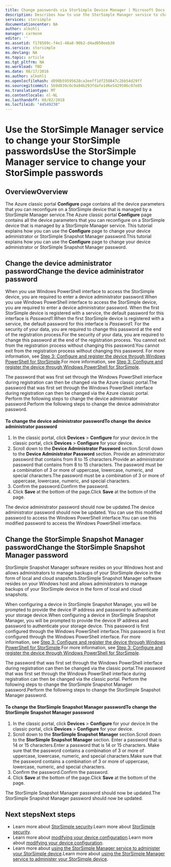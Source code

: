 ```yaml
---
title: Change passwords via StorSimple Device Manager | Microsoft Docs
description: Describes how to use the StorSimple Manager service to change your StorSimple Snapshot Manager and device administrator passwords.
services: storsimple
documentationcenter: NA
author: alkohli
manager: carmonm
editor: ''
ms.assetid: f178509c-f4e1-48a8-90b2-d4ad050eeb30
ms.service: storsimple
ms.devlang: NA
ms.topic: article
ms.tgt_pltfrm: NA
ms.workload: TBD
ms.date: 08/17/2016
ms.author: alkohli
ms.openlocfilehash: d890b59595628ca3eeff1df258847c2bb54d29ff
ms.sourcegitcommit: 5b9d839c0c0a94b293fdafe1d6e5429506c07e05
ms.translationtype: MT
ms.contentlocale: nl-NL
ms.lasthandoff: 08/02/2018
ms.locfileid: "44549230"
---
```

# <a name="use-the-storsimple-manager-service-to-change-your-storsimple-passwords"></a><span data-ttu-id="eeded-103">Use the StorSimple Manager service to change your StorSimple passwords</span><span class="sxs-lookup"><span data-stu-id="eeded-103">Use the StorSimple Manager service to change your StorSimple passwords</span></span>
## <a name="overview"></a><span data-ttu-id="eeded-104">Overview</span><span class="sxs-lookup"><span data-stu-id="eeded-104">Overview</span></span>
<span data-ttu-id="eeded-105">The Azure classic portal **Configure** page contains all the device parameters that you can reconfigure on a StorSimple device that is managed by a StorSimple Manager service.</span><span class="sxs-lookup"><span data-stu-id="eeded-105">The Azure classic portal **Configure** page contains all the device parameters that you can reconfigure on a StorSimple device that is managed by a StorSimple Manager service.</span></span> <span data-ttu-id="eeded-106">This tutorial explains how you can use the **Configure** page to change your device administrator or StorSimple Snapshot Manager password.</span><span class="sxs-lookup"><span data-stu-id="eeded-106">This tutorial explains how you can use the **Configure** page to change your device administrator or StorSimple Snapshot Manager password.</span></span>

## <a name="change-the-device-administrator-password"></a><span data-ttu-id="eeded-107">Change the device administrator password</span><span class="sxs-lookup"><span data-stu-id="eeded-107">Change the device administrator password</span></span>
<span data-ttu-id="eeded-108">When you use Windows PowerShell interface to access the StorSimple device, you are required to enter a device administrator password.</span><span class="sxs-lookup"><span data-stu-id="eeded-108">When you use Windows PowerShell interface to access the StorSimple device, you are required to enter a device administrator password.</span></span> <span data-ttu-id="eeded-109">When the first StorSimple device is registered with a service, the default password for this interface is *Password1*.</span><span class="sxs-lookup"><span data-stu-id="eeded-109">When the first StorSimple device is registered with a service, the default password for this interface is *Password1*.</span></span> <span data-ttu-id="eeded-110">For the security of your data, you are required to change this password at the end of the registration process.</span><span class="sxs-lookup"><span data-stu-id="eeded-110">For the security of your data, you are required to change this password at the end of the registration process.</span></span> <span data-ttu-id="eeded-111">You cannot exit from the registration process without changing this password.</span><span class="sxs-lookup"><span data-stu-id="eeded-111">You cannot exit from the registration process without changing this password.</span></span> <span data-ttu-id="eeded-112">For more information, see [Step 3: Configure and register the device through Windows PowerShell for StorSimple](storsimple-deployment-walkthrough-u2.md#step-3-configure-and-register-the-device-through-windows-powershell-for-storsimple).</span><span class="sxs-lookup"><span data-stu-id="eeded-112">For more information, see [Step 3: Configure and register the device through Windows PowerShell for StorSimple](storsimple-deployment-walkthrough-u2.md#step-3-configure-and-register-the-device-through-windows-powershell-for-storsimple).</span></span>

<span data-ttu-id="eeded-113">The password that was first set through the Windows PowerShell interface during registration can then be changed via the Azure classic portal.</span><span class="sxs-lookup"><span data-stu-id="eeded-113">The password that was first set through the Windows PowerShell interface during registration can then be changed via the Azure classic portal.</span></span> <span data-ttu-id="eeded-114">Perform the following steps to change the device administrator password.</span><span class="sxs-lookup"><span data-stu-id="eeded-114">Perform the following steps to change the device administrator password.</span></span>

#### <a name="to-change-the-device-administrator-password"></a><span data-ttu-id="eeded-115">To change the device administrator password</span><span class="sxs-lookup"><span data-stu-id="eeded-115">To change the device administrator password</span></span>
1. <span data-ttu-id="eeded-116">In the classic portal, click **Devices** > **Configure** for your device.</span><span class="sxs-lookup"><span data-stu-id="eeded-116">In the classic portal, click **Devices** > **Configure** for your device.</span></span>
2. <span data-ttu-id="eeded-117">Scroll down to the **Device Administrator Password** section.</span><span class="sxs-lookup"><span data-stu-id="eeded-117">Scroll down to the **Device Administrator Password** section.</span></span> <span data-ttu-id="eeded-118">Provide an administrator password that contains from 8 to 15 characters.</span><span class="sxs-lookup"><span data-stu-id="eeded-118">Provide an administrator password that contains from 8 to 15 characters.</span></span> <span data-ttu-id="eeded-119">The password must be a combination of 3 or more of uppercase, lowercase, numeric, and special characters.</span><span class="sxs-lookup"><span data-stu-id="eeded-119">The password must be a combination of 3 or more of uppercase, lowercase, numeric, and special characters.</span></span>
3. <span data-ttu-id="eeded-120">Confirm the password.</span><span class="sxs-lookup"><span data-stu-id="eeded-120">Confirm the password.</span></span>
4. <span data-ttu-id="eeded-121">Click **Save** at the bottom of the page.</span><span class="sxs-lookup"><span data-stu-id="eeded-121">Click **Save** at the bottom of the page.</span></span>

<span data-ttu-id="eeded-122">The device administrator password should now be updated.</span><span class="sxs-lookup"><span data-stu-id="eeded-122">The device administrator password should now be updated.</span></span> <span data-ttu-id="eeded-123">You can use this modified password to access the Windows PowerShell interface.</span><span class="sxs-lookup"><span data-stu-id="eeded-123">You can use this modified password to access the Windows PowerShell interface.</span></span>

## <a name="change-the-storsimple-snapshot-manager-password"></a><span data-ttu-id="eeded-124">Change the StorSimple Snapshot Manager password</span><span class="sxs-lookup"><span data-stu-id="eeded-124">Change the StorSimple Snapshot Manager password</span></span>
<span data-ttu-id="eeded-125">StorSimple Snapshot Manager software resides on your Windows host and allows administrators to manage backups of your StorSimple device in the form of local and cloud snapshots.</span><span class="sxs-lookup"><span data-stu-id="eeded-125">StorSimple Snapshot Manager software resides on your Windows host and allows administrators to manage backups of your StorSimple device in the form of local and cloud snapshots.</span></span>

<span data-ttu-id="eeded-126">When configuring a device in StorSimple Snapshot Manager, you will be prompted to provide the device IP address and password to authenticate your storage device.</span><span class="sxs-lookup"><span data-stu-id="eeded-126">When configuring a device in StorSimple Snapshot Manager, you will be prompted to provide the device IP address and password to authenticate your storage device.</span></span> <span data-ttu-id="eeded-127">This password is first configured through the Windows PowerShell interface.</span><span class="sxs-lookup"><span data-stu-id="eeded-127">This password is first configured through the Windows PowerShell interface.</span></span> <span data-ttu-id="eeded-128">For more information, see [Step 3: Configure and register the device through Windows PowerShell for StorSimple](storsimple-deployment-walkthrough-u2.md#step-3-configure-and-register-the-device-through-windows-powershell-for-storsimple).</span><span class="sxs-lookup"><span data-stu-id="eeded-128">For more information, see [Step 3: Configure and register the device through Windows PowerShell for StorSimple](storsimple-deployment-walkthrough-u2.md#step-3-configure-and-register-the-device-through-windows-powershell-for-storsimple).</span></span>

<span data-ttu-id="eeded-129">The password that was first set through the Windows PowerShell interface during registration can then be changed via the classic portal.</span><span class="sxs-lookup"><span data-stu-id="eeded-129">The password that was first set through the Windows PowerShell interface during registration can then be changed via the classic portal.</span></span> <span data-ttu-id="eeded-130">Perform the following steps to change the StorSimple Snapshot Manager password.</span><span class="sxs-lookup"><span data-stu-id="eeded-130">Perform the following steps to change the StorSimple Snapshot Manager password.</span></span>

#### <a name="to-change-the-storsimple-snapshot-manager-password"></a><span data-ttu-id="eeded-131">To change the StorSimple Snapshot Manager password</span><span class="sxs-lookup"><span data-stu-id="eeded-131">To change the StorSimple Snapshot Manager password</span></span>
1. <span data-ttu-id="eeded-132">In the classic portal, click **Devices** > **Configure** for your device.</span><span class="sxs-lookup"><span data-stu-id="eeded-132">In the classic portal, click **Devices** > **Configure** for your device.</span></span>
2. <span data-ttu-id="eeded-133">Scroll down to the **StorSimple Snapshot Manager** section.</span><span class="sxs-lookup"><span data-stu-id="eeded-133">Scroll down to the **StorSimple Snapshot Manager** section.</span></span> <span data-ttu-id="eeded-134">Enter a password that is 14 or 15 characters.</span><span class="sxs-lookup"><span data-stu-id="eeded-134">Enter a password that is 14 or 15 characters.</span></span> <span data-ttu-id="eeded-135">Make sure that the password contains a combination of 3 or more of uppercase, lowercase, numeric, and special characters.</span><span class="sxs-lookup"><span data-stu-id="eeded-135">Make sure that the password contains a combination of 3 or more of uppercase, lowercase, numeric, and special characters.</span></span>
3. <span data-ttu-id="eeded-136">Confirm the password.</span><span class="sxs-lookup"><span data-stu-id="eeded-136">Confirm the password.</span></span>
4. <span data-ttu-id="eeded-137">Click **Save** at the bottom of the page.</span><span class="sxs-lookup"><span data-stu-id="eeded-137">Click **Save** at the bottom of the page.</span></span>

<span data-ttu-id="eeded-138">The StorSimple Snapshot Manager password should now be updated.</span><span class="sxs-lookup"><span data-stu-id="eeded-138">The StorSimple Snapshot Manager password should now be updated.</span></span>

## <a name="next-steps"></a><span data-ttu-id="eeded-139">Next steps</span><span class="sxs-lookup"><span data-stu-id="eeded-139">Next steps</span></span>
* <span data-ttu-id="eeded-140">Learn more about [StorSimple security](storsimple-security.md).</span><span class="sxs-lookup"><span data-stu-id="eeded-140">Learn more about [StorSimple security](storsimple-security.md).</span></span>
* <span data-ttu-id="eeded-141">Learn more about [modifying your device configuration](storsimple-modify-device-config.md).</span><span class="sxs-lookup"><span data-stu-id="eeded-141">Learn more about [modifying your device configuration](storsimple-modify-device-config.md).</span></span>
* <span data-ttu-id="eeded-142">Learn more about [using the StorSimple Manager service to administer your StorSimple device](storsimple-manager-service-administration.md).</span><span class="sxs-lookup"><span data-stu-id="eeded-142">Learn more about [using the StorSimple Manager service to administer your StorSimple device](storsimple-manager-service-administration.md).</span></span>

